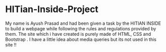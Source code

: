 # HITian-Inside-Project

My name is Ayush Prasad and had been given a task by the HITIAN  INSIDE to build a webpage while following the rules and regulations provided by them. 
The site which i have created is purely made of HTML, CSS and Bootstrap .
I have a little idea about media queries but its not used in this site !!
